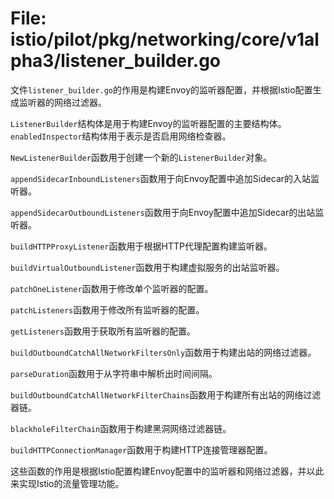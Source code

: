 # File: istio/pilot/pkg/networking/core/v1alpha3/listener_builder.go

文件`listener_builder.go`的作用是构建Envoy的监听器配置，并根据Istio配置生成监听器的网络过滤器。

`ListenerBuilder`结构体是用于构建Envoy的监听器配置的主要结构体。`enabledInspector`结构体用于表示是否启用网络检查器。

`NewListenerBuilder`函数用于创建一个新的`ListenerBuilder`对象。

`appendSidecarInboundListeners`函数用于向Envoy配置中追加Sidecar的入站监听器。

`appendSidecarOutboundListeners`函数用于向Envoy配置中追加Sidecar的出站监听器。

`buildHTTPProxyListener`函数用于根据HTTP代理配置构建监听器。

`buildVirtualOutboundListener`函数用于构建虚拟服务的出站监听器。

`patchOneListener`函数用于修改单个监听器的配置。

`patchListeners`函数用于修改所有监听器的配置。

`getListeners`函数用于获取所有监听器的配置。

`buildOutboundCatchAllNetworkFiltersOnly`函数用于构建出站的网络过滤器。

`parseDuration`函数用于从字符串中解析出时间间隔。

`buildOutboundCatchAllNetworkFilterChains`函数用于构建所有出站的网络过滤器链。

`blackholeFilterChain`函数用于构建黑洞网络过滤器链。

`buildHTTPConnectionManager`函数用于构建HTTP连接管理器配置。

这些函数的作用是根据Istio配置构建Envoy配置中的监听器和网络过滤器，并以此来实现Istio的流量管理功能。

